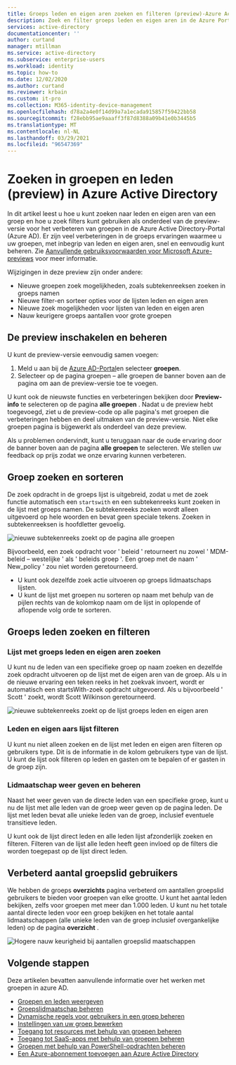 ```yaml
---
title: Groeps leden en eigen aren zoeken en filteren (preview)-Azure Active Directory | Microsoft Docs
description: Zoek en filter groeps leden en eigen aren in de Azure Portal.
services: active-directory
documentationcenter: ''
author: curtand
manager: mtillman
ms.service: active-directory
ms.subservice: enterprise-users
ms.workload: identity
ms.topic: how-to
ms.date: 12/02/2020
ms.author: curtand
ms.reviewer: krbain
ms.custom: it-pro
ms.collection: M365-identity-device-management
ms.openlocfilehash: d78a2a4e0f14d99a7a1ecada915857f59422bb58
ms.sourcegitcommit: f28ebb95ae9aaaff3f87d8388a09b41e0b3445b5
ms.translationtype: MT
ms.contentlocale: nl-NL
ms.lasthandoff: 03/29/2021
ms.locfileid: "96547369"
---
```

# <a name="search-groups-and-members-preview-in-azure-active-directory"></a>Zoeken in groepen en leden (preview) in Azure Active Directory

In dit artikel leest u hoe u kunt zoeken naar leden en eigen aren van een groep en hoe u zoek filters kunt gebruiken als onderdeel van de preview-versie voor het verbeteren van groepen in de Azure Active Directory-Portal (Azure AD). Er zijn veel verbeteringen in de groeps ervaringen waarmee u uw groepen, met inbegrip van leden en eigen aren, snel en eenvoudig kunt beheren. Zie [Aanvullende gebruiksvoorwaarden voor Microsoft Azure-previews](https://azure.microsoft.com/support/legal/preview-supplemental-terms/) voor meer informatie.

Wijzigingen in deze preview zijn onder andere:

- Nieuwe groepen zoek mogelijkheden, zoals subtekenreeksen zoeken in groeps namen
- Nieuwe filter-en sorteer opties voor de lijsten leden en eigen aren
- Nieuwe zoek mogelijkheden voor lijsten van leden en eigen aren
- Nauw keurigere groeps aantallen voor grote groepen

## <a name="enabling-and-managing-the-preview"></a>De preview inschakelen en beheren

U kunt de preview-versie eenvoudig samen voegen:

  1. Meld u aan bij de [Azure AD-Portal](https://portal.azure.com)en selecteer **groepen**.
  2. Selecteer op de pagina groepen – alle groepen de banner boven aan de pagina om aan de preview-versie toe te voegen.

U kunt ook de nieuwste functies en verbeteringen bekijken door **Preview-info** te selecteren op de pagina **alle groepen** . Nadat u de preview hebt toegevoegd, ziet u de preview-code op alle pagina's met groepen die verbeteringen hebben en deel uitmaken van de preview-versie. Niet elke groepen pagina is bijgewerkt als onderdeel van deze preview.

Als u problemen ondervindt, kunt u teruggaan naar de oude ervaring door de banner boven aan de pagina **alle groepen** te selecteren. We stellen uw feedback op prijs zodat we onze ervaring kunnen verbeteren.

## <a name="group-search-and-sorting"></a>Groep zoeken en sorteren

De zoek opdracht in de groeps lijst is uitgebreid, zodat u met de zoek functie automatisch een `startswith` en een subtekenreeks kunt zoeken in de lijst met groeps namen. De subtekenreeks zoeken wordt alleen uitgevoerd op hele woorden en bevat geen speciale tekens. Zoeken in subtekenreeksen is hoofdletter gevoelig.

![nieuwe subtekenreeks zoekt op de pagina alle groepen](./media/groups-members-owners-search/groups-search-preview.png)

Bijvoorbeeld, een zoek opdracht voor ' beleid ' retourneert nu zowel ' MDM-beleid – westelijke ' als ' beleids groep '. Een groep met de naam ' New_policy ' zou niet worden geretourneerd.

- U kunt ook dezelfde zoek actie uitvoeren op groeps lidmaatschaps lijsten.
- U kunt de lijst met groepen nu sorteren op naam met behulp van de pijlen rechts van de kolomkop naam om de lijst in oplopende of aflopende volg orde te sorteren.

## <a name="group-member-search-and-filtering"></a>Groeps leden zoeken en filteren

### <a name="search-group-member-and-owner-lists"></a>Lijst met groeps leden en eigen aren zoeken

U kunt nu de leden van een specifieke groep op naam zoeken en dezelfde zoek opdracht uitvoeren op de lijst met de eigen aren van de groep. Als u in de nieuwe ervaring een teken reeks in het zoekvak invoert, wordt er automatisch een startsWith-zoek opdracht uitgevoerd. Als u bijvoorbeeld ' Scott ' zoekt, wordt Scott Wilkinson geretourneerd.

![nieuwe subtekenreeks zoekt op de lijst groeps leden en eigen aren](./media/groups-members-owners-search/members-list.png)

### <a name="filter-member-and-owners-list"></a>Leden en eigen aars lijst filteren

U kunt nu niet alleen zoeken en de lijst met leden en eigen aren filteren op gebruikers type. Dit is de informatie in de kolom gebruikers type van de lijst. U kunt de lijst ook filteren op leden en gasten om te bepalen of er gasten in de groep zijn.

### <a name="view-and-manage-membership"></a>Lidmaatschap weer geven en beheren

Naast het weer geven van de directe leden van een specifieke groep, kunt u nu de lijst met alle leden van de groep weer geven op de pagina leden. De lijst met leden bevat alle unieke leden van de groep, inclusief eventuele transitieve leden.

U kunt ook de lijst direct leden en alle leden lijst afzonderlijk zoeken en filteren. Filteren van de lijst alle leden heeft geen invloed op de filters die worden toegepast op de lijst direct leden.

## <a name="improved-group-member-counts"></a>Verbeterd aantal groepslid gebruikers

We hebben de groeps **overzichts** pagina verbeterd om aantallen groepslid gebruikers te bieden voor groepen van elke grootte. U kunt het aantal leden bekijken, zelfs voor groepen met meer dan 1.000 leden. U kunt nu het totale aantal directe leden voor een groep bekijken en het totale aantal lidmaatschappen (alle unieke leden van de groep inclusief overgankelijke leden) op de pagina **overzicht** .

![Hogere nauw keurigheid bij aantallen groepslid maatschappen](./media/groups-members-owners-search/member-numbers.png)

## <a name="next-steps"></a>Volgende stappen

Deze artikelen bevatten aanvullende informatie over het werken met groepen in azure AD.

- [Groepen en leden weergeven](../fundamentals/active-directory-groups-view-azure-portal.md)
- [Groepslidmaatschap beheren](../fundamentals/active-directory-groups-membership-azure-portal.md)
- [Dynamische regels voor gebruikers in een groep beheren](groups-create-rule.md)
- [Instellingen van uw groep bewerken](../fundamentals/active-directory-groups-settings-azure-portal.md)
- [Toegang tot resources met behulp van groepen beheren](../fundamentals/active-directory-manage-groups.md)
- [Toegang tot SaaS-apps met behulp van groepen beheren](groups-saasapps.md)
- [Groepen met behulp van PowerShell-opdrachten beheren](../enterprise-users/groups-settings-v2-cmdlets.md)
- [Een Azure-abonnement toevoegen aan Azure Active Directory](../fundamentals/active-directory-how-subscriptions-associated-directory.md)
